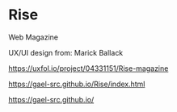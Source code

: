 # Rise

Web Magazine

UX/UI design from: Marick Ballack

https://uxfol.io/project/04331151/Rise-magazine

https://gael-src.github.io/Rise/index.html


https://gael-src.github.io/

